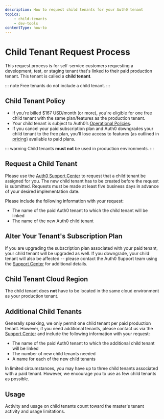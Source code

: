```yaml
---
description: How to request child tenants for your Auth0 tenant
topics:
    - child-tenants
    - dev-tools
contentType: how-to
---
```


# Child Tenant Request Process

This request process is for self-service customers requesting a development, test, or staging tenant that's linked to their paid production tenant. This tenant is called a **child tenant**.

::: note
Free tenants do not include a child tenant.
:::

## Child Tenant Policy

* If you're billed $167 USD/month (or more), you're eligible for one free child tenant with the same plan/features as the production tenant.
* Your child tenant is subject to Auth0’s [Operational Policies](/policies).
* If you cancel your paid subscription plan and Auth0 downgrades your child tenant to the free plan, you'll lose access to features (as outlined in [pricing](https://auth0.com/pricing)) available to paid plans.

::: warning
Child tenants **must not** be used in production environments.
:::

## Request a Child Tenant

Please use the [Auth0 Support Center](${env.DOMAIN_URL_SUPPORT}) to request that a child tenant be assigned for you. The new child tenant has to be created before the request is submitted. Requests must be made at least five business days in advance of your desired implementation date.

Please include the following information with your request:

* The name of the paid Auth0 tenant to which the child tenant will be linked
* The name of the new Auth0 child tenant

## Alter Your Tenant's Subscription Plan

If you are upgrading the subscription plan associated with your paid tenant, your child tenant will be upgraded as well. If you downgrade, your child tenant will also be affected -- please contact the Auth0 Support team using the [Support Center](${env.DOMAIN_URL_SUPPORT}) for additional details.

## Child Tenant Cloud Region

The child tenant does **not** have to be located in the same cloud environment as your production tenant.

## Additional Child Tenants

Generally speaking, we only permit one child tenant per paid production tenant. However, if you need additional tenants, please contact us via the [Support Center](${env.DOMAIN_URL_SUPPORT}) and include the following information with your request:

* The name of the paid Auth0 tenant to which the additional child tenant will be linked
* The number of new child tenants needed
* A name for each of the new child tenants

In limited circumstances, you may have up to three child tenants associated with a paid tenant. However, we encourage you to use as few child tenants as possible.

## Usage

Activity and usage on child tenants count toward the master's tenant activity and usage limitations.
